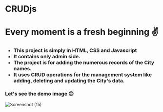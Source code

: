 # CRUDjs
<h1>Every moment is a fresh beginning ✌</h1>
<h3>
  <ul>
    <li>This project is simply in HTML, CSS and Javascript </li>
    <li>It contains only admin side. </li>
    <li>The project is for adding the numerous records of the City names.</li>
    <li>It uses CRUD operations for the management system like adding, deleting and updating the City's data.</li>
  </ul>
</h3>
<h3> Let's see the demo image 😊</h3>

![Screenshot (15)](https://user-images.githubusercontent.com/67910524/128589857-a401d0f0-dcaf-4c65-98d5-60bffb03a2fb.png)


